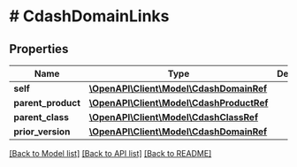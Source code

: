 # # CdashDomainLinks

## Properties

Name | Type | Description | Notes
------------ | ------------- | ------------- | -------------
**self** | [**\OpenAPI\Client\Model\CdashDomainRef**](CdashDomainRef.md) |  | [optional]
**parent_product** | [**\OpenAPI\Client\Model\CdashProductRef**](CdashProductRef.md) |  | [optional]
**parent_class** | [**\OpenAPI\Client\Model\CdashClassRef**](CdashClassRef.md) |  | [optional]
**prior_version** | [**\OpenAPI\Client\Model\CdashDomainRef**](CdashDomainRef.md) |  | [optional]

[[Back to Model list]](../../README.md#models) [[Back to API list]](../../README.md#endpoints) [[Back to README]](../../README.md)
